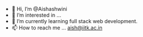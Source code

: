 - 👋 Hi, I’m @Aishashwini
- 👀 I’m interested in ...
- 🌱 I’m currently learning full stack web development.
- 📫 How to reach me ...  aish@iitk.ac.in

<!---
Aishashwini/Aishashwini is a ✨ special ✨ repository because its `README.md` (this file) appears on your GitHub profile.
You can click the Preview link to take a look at your changes.
--->
